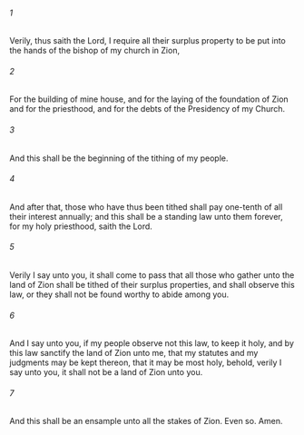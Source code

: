 ###### 1
Verily, thus saith the Lord, I require all their surplus property to be put into the hands of the bishop of my church in Zion,

###### 2
For the building of mine house, and for the laying of the foundation of Zion and for the priesthood, and for the debts of the Presidency of my Church.

###### 3
And this shall be the beginning of the tithing of my people.

###### 4
And after that, those who have thus been tithed shall pay one-tenth of all their interest annually; and this shall be a standing law unto them forever, for my holy priesthood, saith the Lord.

###### 5
Verily I say unto you, it shall come to pass that all those who gather unto the land of Zion shall be tithed of their surplus properties, and shall observe this law, or they shall not be found worthy to abide among you.

###### 6
And I say unto you, if my people observe not this law, to keep it holy, and by this law sanctify the land of Zion unto me, that my statutes and my judgments may be kept thereon, that it may be most holy, behold, verily I say unto you, it shall not be a land of Zion unto you.

###### 7
And this shall be an ensample unto all the stakes of Zion. Even so. Amen.

